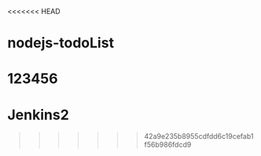 <<<<<<< HEAD
# nodejs-todoList
123456
=======
# Jenkins2

>>>>>>> 42a9e235b8955cdfdd6c19cefab1f56b986fdcd9
